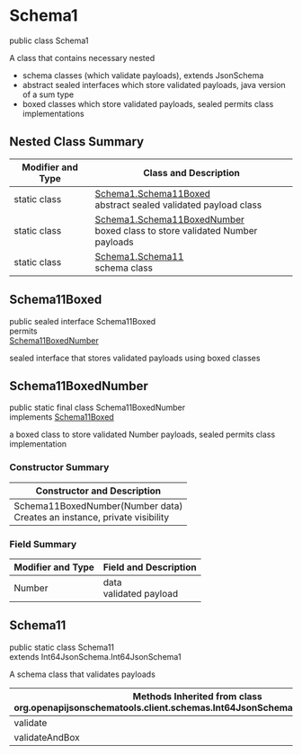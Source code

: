 # Schema1
public class Schema1<br>

A class that contains necessary nested
- schema classes (which validate payloads), extends JsonSchema
- abstract sealed interfaces which store validated payloads, java version of a sum type
- boxed classes which store validated payloads, sealed permits class implementations

## Nested Class Summary
| Modifier and Type | Class and Description |
| ----------------- | ---------------------- |
| static class | [Schema1.Schema11Boxed](#schema11boxed)<br> abstract sealed validated payload class |
| static class | [Schema1.Schema11BoxedNumber](#schema11boxednumber)<br> boxed class to store validated Number payloads |
| static class | [Schema1.Schema11](#schema11)<br> schema class |

## Schema11Boxed
public sealed interface Schema11Boxed<br>
permits<br>
[Schema11BoxedNumber](#schema11boxednumber)

sealed interface that stores validated payloads using boxed classes

## Schema11BoxedNumber
public static final class Schema11BoxedNumber<br>
implements [Schema11Boxed](#schema11boxed)

a boxed class to store validated Number payloads, sealed permits class implementation

### Constructor Summary
| Constructor and Description |
| --------------------------- |
| Schema11BoxedNumber(Number data)<br>Creates an instance, private visibility |

### Field Summary
| Modifier and Type | Field and Description |
| ----------------- | ---------------------- |
| Number | data<br>validated payload |

## Schema11
public static class Schema11<br>
extends Int64JsonSchema.Int64JsonSchema1

A schema class that validates payloads

| Methods Inherited from class org.openapijsonschematools.client.schemas.Int64JsonSchema.Int64JsonSchema1 |
| ------------------------------------------------------------------ |
| validate                                                           |
| validateAndBox                                                     |

